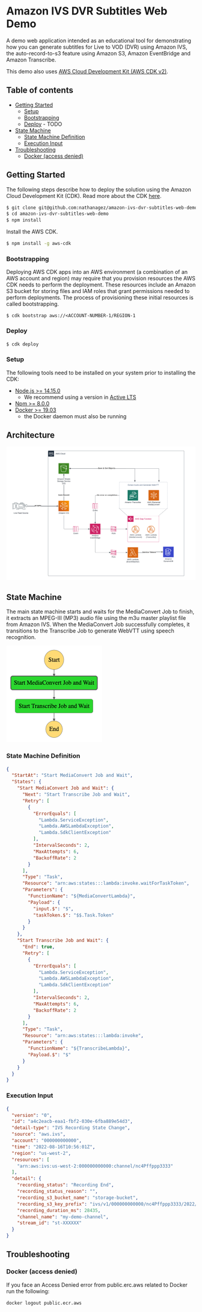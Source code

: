 # Amazon IVS DVR Subtitles Web Demo
A demo web application intended as an educational tool for demonstrating how you can generate subtitles for Live to VOD (DVR) using Amazon IVS, the auto-record-to-s3 feature using Amazon S3, Amazon EventBridge and Amazon Transcribe.

This demo also uses [AWS Cloud Development Kit (AWS CDK v2)](https://aws.amazon.com/cdk).

## Table of contents
- [Getting Started](#getting-started)
    - [Setup](#setup)
    - [Bootstrapping](#bootstrapping)
    - [Deploy](#deploy) - TODO 
- [State Machine](#state-machine)
  - [State Machine Definition](#state-machine-definition)
  - [Execution Input](#execution-input)
- [Troubleshooting](#troubleshooting)
    - [Docker (access denied)](#docker-access-denied)


## Getting Started
The following steps describe how to deploy the solution using the Amazon Cloud Development Kit (CDK). Read more about the CDK [here](https://docs.aws.amazon.com/cdk/v2/guide/home.html).
```sh
$ git clone git@github.com:nathanagez/amazon-ivs-dvr-subtitles-web-demo.git
$ cd amazon-ivs-dvr-subtitles-web-demo
$ npm install
```

Install the AWS CDK.

```sh
$ npm install -g aws-cdk 
```

### Bootstrapping

Deploying AWS CDK apps into an AWS environment (a combination of an AWS account and region) may require that you
provision resources the AWS CDK needs to perform the deployment. These resources include an Amazon S3 bucket for storing
files and IAM roles that grant permissions needed to perform deployments. The process of provisioning these initial
resources is called bootstrapping.

```
$ cdk bootstrap aws://<ACCOUNT-NUMBER-1/REGION-1
```
### Deploy

```sh
$ cdk deploy
```

### Setup
The following tools need to be installed on your system prior to installing the CDK:

- [Node.js >= 14.15.0](https://nodejs.org/download/release/latest-v14.x/)
    - We recommend using a version in [Active LTS](https://nodejs.org/en/about/releases/)
- [Npm >= 8.0.0](https://docs.npmjs.com/downloading-and-installing-node-js-and-npm)
- [Docker >= 19.03](https://docs.docker.com/get-docker/)
    - the Docker daemon must also be running

## Architecture
![architecture-diagram](./architecture-diagram.png)

## State Machine
The main state machine starts and waits for the MediaConvert Job to finish, it extracts an MPEG-III (MP3) audio file using the m3u master playlist file from Amazon IVS. When the MediaConvert Job successfully completes, it transitions to the Transcribe Job to generate WebVTT using speech recognition.

![stepfunctions-graph](./stepfunctions-graph.png)

### State Machine Definition

```json
{
  "StartAt": "Start MediaConvert Job and Wait",
  "States": {
    "Start MediaConvert Job and Wait": {
      "Next": "Start Transcribe Job and Wait",
      "Retry": [
        {
          "ErrorEquals": [
            "Lambda.ServiceException",
            "Lambda.AWSLambdaException",
            "Lambda.SdkClientException"
          ],
          "IntervalSeconds": 2,
          "MaxAttempts": 6,
          "BackoffRate": 2
        }
      ],
      "Type": "Task",
      "Resource": "arn:aws:states:::lambda:invoke.waitForTaskToken",
      "Parameters": {
        "FunctionName": "${MediaConvertLambda}",
        "Payload": {
          "input.$": "$",
          "taskToken.$": "$$.Task.Token"
        }
      }
    },
    "Start Transcribe Job and Wait": {
      "End": true,
      "Retry": [
        {
          "ErrorEquals": [
            "Lambda.ServiceException",
            "Lambda.AWSLambdaException",
            "Lambda.SdkClientException"
          ],
          "IntervalSeconds": 2,
          "MaxAttempts": 6,
          "BackoffRate": 2
        }
      ],
      "Type": "Task",
      "Resource": "arn:aws:states:::lambda:invoke",
      "Parameters": {
        "FunctionName": "${TranscribeLambda}",
        "Payload.$": "$"
      }
    }
  }
}
```

### Execution Input

```json
{
  "version": "0",
  "id": "a4c2eacb-eaa1-fbf2-030e-6fba889e54d3",
  "detail-type": "IVS Recording State Change",
  "source": "aws.ivs",
  "account": "000000000000",
  "time": "2022-08-16T10:56:01Z",
  "region": "us-west-2",
  "resources": [
    "arn:aws:ivs:us-west-2:000000000000:channel/nc4Pffppp3333"
  ],
  "detail": {
    "recording_status": "Recording End",
    "recording_status_reason": "",
    "recording_s3_bucket_name": "storage-bucket",
    "recording_s3_key_prefix": "ivs/v1/000000000000/nc4Pffppp3333/2022/8/16/10/55/xxxxxx",
    "recording_duration_ms": 28435,
    "channel_name": "my-demo-channel",
    "stream_id": "st-XXXXXX"
  }
}
```
## Troubleshooting

### Docker (access denied)

If you face an Access Denied error from public.erc.aws related to Docker run the following:
```sh
docker logout public.ecr.aws
```
